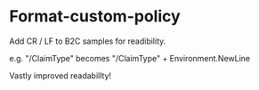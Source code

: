 # Format-custom-policy

Add CR / LF to B2C samples for readibility.

e.g. "/ClaimType" becomes "/ClaimType" + Environment.NewLine

Vastly improved readabillty!

